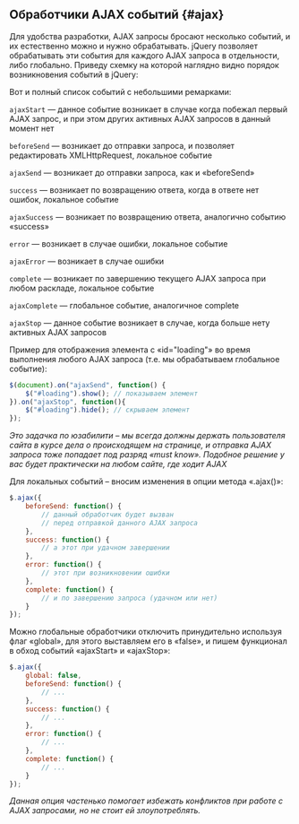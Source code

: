## Обработчики AJAX событий {#ajax}

Для удобства разработки, AJAX запросы бросают несколько событий, и их естественно можно и нужно обрабатывать. jQuery позволяет обрабатывать эти события для каждого AJAX запроса в отдельности, либо глобально. Приведу схемку на которой наглядно видно порядок возникновения событий в jQuery:

Вот и полный список событий с небольшими ремарками:

`ajaxStart` — данное событие возникает в случае когда побежал первый AJAX запрос, и при этом других активных AJAX запросов в данный момент нет

`beforeSend` — возникает до отправки запроса, и позволяет редактировать XMLHttpRequest, локальное событие

`ajaxSend` — возникает до отправки запроса, как и «beforeSend»

`success` — возникает по возвращению ответа, когда в ответе нет ошибок, локальное событие

`ajaxSuccess` — возникает по возвращению ответа, аналогично событию «success»

`error` — возникает в случае ошибки, локальное событие

`ajaxError` — возникает в случае ошибки

`complete` — возникает по завершению текущего AJAX запроса при любом раскладе, локальное событие

`ajaxComplete` — глобальное событие, аналогичное complete

`ajaxStop` — данное событие возникает в случае, когда больше нету активных AJAX запросов

Пример для отображения элемента с «id="loading"» во время выполнения любого AJAX запроса (т.е. мы обрабатываем глобальное событие):

```javascript
$(document).on("ajaxSend", function() {
    $("#loading").show(); // показываем элемент
}).on("ajaxStop", function(){
    $("#loading").hide(); // скрываем элемент
});
```

_Это задачка по юзабилити – мы всегда должны держать пользователя сайта в курсе дела о происходящем на странице, и отправка AJAX запроса тоже попадает под разряд «must know». Подобное решение у вас будет практически на любом сайте, где ходит AJAX_

Для локальных событий – вносим изменения в опции метода «.ajax()»:

```javascript
$.ajax({
    beforeSend: function() {
        // данный обработчик будет вызван
        // перед отправкой данного AJAX запроса
    },
    success: function() {
        // а этот при удачном завершении
    },
    error: function() {
        // этот при возникновении ошибки
    },
    complete: function() {
        // и по завершению запроса (удачном или нет)
    }
});
```

Можно глобальные обработчики отключить принудительно используя флаг «global», для этого выставляем его в «false», и пишем функционал в обход событий «ajaxStart» и «ajaxStop»:

```javascript
$.ajax({
    global: false,
    beforeSend: function() {
        // ...
    },
    success: function() {
        // ...
    },
    error: function() {
        // ...
    },
    complete: function() {
        // ...
    }
});
```

_Данная опция частенько помогает избежать конфликтов при работе с AJAX запросами, но не стоит ей злоупотреблять._
